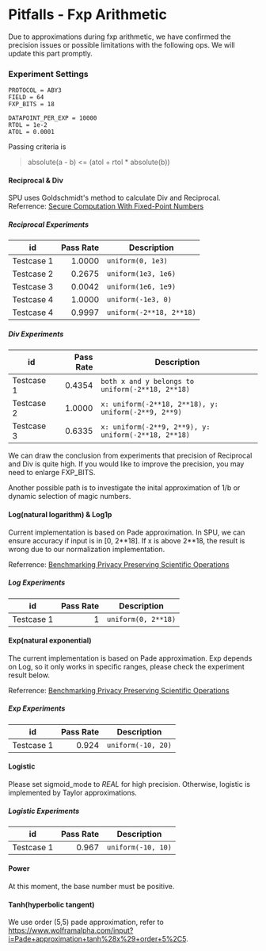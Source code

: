 # Pitfalls - Fxp Arithmetic

Due to approximations during fxp arithmetic, we have confirmed the precision issues or possible limitations with the following ops.
We will update this part promptly.

### Experiment Settings

```
PROTOCOL = ABY3
FIELD = 64
FXP_BITS = 18

DATAPOINT_PER_EXP = 10000
RTOL = 1e-2
ATOL = 0.0001
```

Passing criteria is
> absolute(a - b) <= (atol + rtol * absolute(b))

#### Reciprocal & Div

SPU uses Goldschmidt's method to calculate Div and Reciprocal.
Referrence: [Secure Computation With Fixed-Point Numbers](http://citeseerx.ist.psu.edu/viewdoc/download?doi=10.1.1.221.1305&rep=rep1&type=pdf)

##### Reciprocal Experiments

|    id    |Pass Rate|     Description      |
|----------|--------:|----------------------|
|Testcase 1|   1.0000|`uniform(0, 1e3)`       |
|Testcase 2|   0.2675|`uniform(1e3, 1e6)`     |
|Testcase 3|   0.0042|`uniform(1e6, 1e9)`     |
|Testcase 4|   1.0000|`uniform(-1e3, 0)`      |
|Testcase 4|   0.9997|`uniform(-2**18, 2**18)`|

##### Div Experiments

|    id    |Pass Rate|                   Description                    |
|----------|--------:|--------------------------------------------------|
|Testcase 1|   0.4354|`both x and y belongs to uniform(-2**18, 2**18)`    |
|Testcase 2|   1.0000|`x: uniform(-2**18, 2**18), y: uniform(-2**9, 2**9)`|
|Testcase 3|   0.6335|`x: uniform(-2**9, 2**9), y: uniform(-2**18, 2**18)`|

We can draw the conclusion from experiments that precision of Reciprocal and Div is quite high.
If you would like to improve the precision, you may need to enlarge FXP_BITS.

Another possible path is to investigate the inital approximation of 1/b or dynamic selection of magic numbers.

#### Log(natural logarithm) & Log1p

Current implementation is based on Pade approximation.
In SPU, we can ensure accuracy if input is in [0, 2\*\*18]. If x is above 2\*\*18, the result is wrong due to our normalization implementation.

Referrence: [Benchmarking Privacy Preserving Scientific Operations](https://www.esat.kuleuven.be/cosic/publications/article-3013.pdf)

##### Log Experiments

|    id    |Pass Rate|   Description   |
|----------|--------:|-----------------|
|Testcase 1|        1|`uniform(0, 2**18)`|

#### Exp(natural exponential)

The current implementation is based on Pade approximation. Exp depends on Log, so it only works in specific ranges, please check the experiment result below.

Referrence: [Benchmarking Privacy Preserving Scientific Operations](https://www.esat.kuleuven.be/cosic/publications/article-3013.pdf)

##### Exp Experiments

|    id    |Pass Rate|  Description   |
|----------|--------:|----------------|
|Testcase 1|    0.924|`uniform(-10, 20)`|

#### Logistic

Please set sigmoid_mode to *REAL* for high precision. Otherwise, logistic is implemented by Taylor approximations.

##### Logistic Experiments

|    id    |Pass Rate|  Description   |
|----------|--------:|----------------|
|Testcase 1|    0.967|`uniform(-10, 10)`|

#### Power

At this moment, the base number must be positive.

#### Tanh(hyperbolic tangent)

We use order (5,5) pade approximation, refer to https://www.wolframalpha.com/input?i=Pade+approximation+tanh%28x%29+order+5%2C5.
